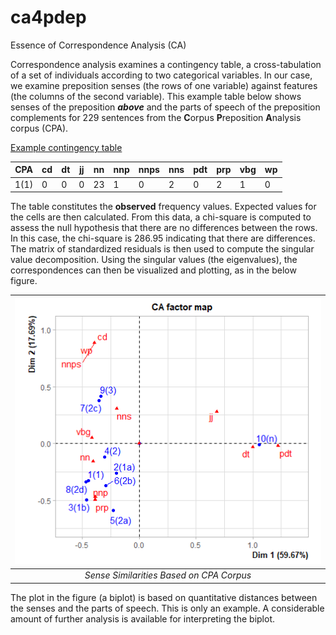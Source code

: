 # ca4pdep
Essence of Correspondence Analysis (CA)

Correspondence analysis examines a contingency table, a cross-tabulation of a set of individuals according to two categorical variables. In our case, we examine preposition senses (the rows of one variable) against features (the columns of the second variable). This example table below shows senses of the preposition _**above**_ and the parts of speech of the preposition complements for 229 sentences from the **C**orpus **P**reposition **A**nalysis corpus (CPA).

[Example contingency table](https://github.com/kenclr/ca4pdep/blob/main/feats-cpa-above.csv)

|CPA 	|cd 	|dt 	|jj 	|nn 	|nnp 	|nnps 	|nns 	|pdt 	|prp 	|vbg 	|wp
--- | --- | --- | --- | --- | --- | --- | --- | --- | --- | --- | ---
|1(1) 	|0 	|0 	|0 	|23 	|1 	|0 	|2 	|0 	|2 	|1 	|0

The table constitutes the **observed** frequency values. Expected values for the cells are then calculated. From this data, a chi-square is computed to assess the null hypothesis that there are no differences between the rows. In this case, the chi-square is 286.95 indicating that there are differences. The matrix of standardized residuals is then used to compute the singular value decomposition. Using the singular values (the eigenvalues), the correspondences can then be visualized and plotting, as in the below figure.

| ![Example](Rplot12.png)  |
|:---:|
| *Sense Similarities Based on CPA Corpus* |

The plot in the figure (a biplot) is based on quantitative distances between the senses and the parts of speech. This is only an example. A considerable amount of further analysis is available for interpreting the biplot.